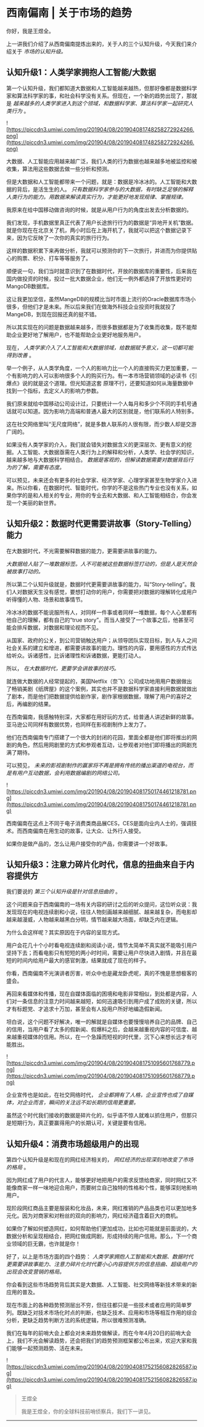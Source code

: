 # 西南偏南 | 关于市场的趋势

你好，我是王煜全。

上一讲我们介绍了从西南偏南提炼出来的，关于人的三个认知升级，今天我们来介绍关于 *市场的认知升级。*

## 认知升级1：人类学家拥抱人工智能/大数据

第一个认知升级，我们都知道大数据和人工智能越来越热，但那好像都是数据科学家和算法科学家的事，和社会科学没有关系。但现在，一个新的趋势出现了，那就是 *越来越多的人类学家进入到这个领域，和数据科学家、算法科学家一起研究人类行为* 。

![https://piccdn3.umiwi.com/img/201904/08/201904081748258272924266.png](https://piccdn3.umiwi.com/img/201904/08/201904081748258272924266.png)

大数据、人工智能应用越来越广泛，我们人类的行为数据也越来越多地被监控和被收集，算法用这些数据去做一些分析和预测。

但是大数据和人工智能都带来一个问题，就是：数据是冷冰冰的。人工智能和大数据的背后，是活生生的人。 *只有数据科学家参与的大数据，有时缺乏足够的解释人类行为的能力。用数据来解读真实行为，才能更好地发现规律、掌握规律。*

我原来在给中国移动做咨询的时候，就是从用户行为的角度出发去分析数据的。

我们发现，手机数据里真正代表了用户长途旅行行为的数据是“异地开关机”数据。就是你现在在北京关了机，两小时后在上海开机了，我就可以把这个数据记录下来，因为它反映了一次你的真实的旅行行为。

这样的数据积累下来再做分析，我就可以预测你的下一次旅行，并进而为你提供贴心的购票、积分、打车等等服务了。

顺便说一句，我们当时就意识到了在数据时代，开放的数据库的重要性，后来我在国内做投资的时候，投过一批大数据企业，他们无一例外都选择了开放性更好的MangoDB数据库。

这让我更加坚信，虽然MangeDB的规模比当时市面上流行的Oracle数据库市场小很多，但他们才是未来。所以后来我们在做海外科技企业投资时我就投了MangeDB，到现在回报还真的挺不错。

所以其实现在的问题是数据越来越多，而很多数据都是为了收集而收集，既不能帮助企业更好地了解用户，也不能帮助企业更好地服务用户。

现在， *人类学家介入了人工智能和大数据领域，给数据赋予意义，这一切都可能得到改善* 。

举一个例子，从人类学角度，一个人的影响力比一个人的直接购买力更加重要，一个有影响力的人可以影响很多个人的购买行为。有一本市场营销领域的必读书《引爆点》说的就是这个道理。但光知道这套 原理不行，还要知道如何从海量数据中找到一个指标，去定义人的影响力参数。

我们原来就给中国移动公司设计过，只要统计一个人每月和多少个不同的手机号通话就可以知道。因为影响力高端和普通人最大的区别就是，他们联系的人特别多。

这在社交网络里叫“无尺度网络”，就是多数人联系的人很有限，而少数人却是交游广阔的。

如果没有人类学家的介入，我们就会错失对数据含义的更深层次、更有意义的挖掘。人工智能、大数据亟需在人类行为上的解释和分析，人类学、社会学的知识，越来越多地与大数据科学相结合。 *数据是客观的，但解读数据需要对数据背后行为的了解，需要有态度。*

可以预见，未来还会有更多的社会学家、经济学家、心理学家甚至生物学家介入进来。所以你看，在数据时代、智能时代，你学的不是这些热门专业也没有关系，如果你学的是和人相关的专业，用你的专业去和大数据、和人工智能相结合，你会发现一个美丽的新世界。

## 认知升级2：数据时代更需要讲故事（Story-Telling）能力

在大数据时代，不光需要解释数据的能力，更需要讲故事的能力。

 *大数据给人贴了一堆数据标签。人不可能被这些数据标签打动的，但是人是天然会被故事打动的。*

所以第二个认知升级就是，数据时代更需要讲故事的能力，叫“Story-telling”。我们人对数据天生没有感觉，要想打动你的用户，你需要把对数据的理解转化成用户听得懂的人物、场景和故事情节。

冷冰冰的数据不能说服所有人，对同样一件事或者同样一堆数据，每个人心里都有他自己的理解，都有自己的“true story”。而当人接受了一个故事之后，他甚至可能会排斥数据，对数据和理论视而不见。

从国家、政府的公关，到公司营销触达用户；从领导团队实现目标，到人与人之间社会关系的建立和增进，都需要讲故事的能力。理性的内容，要用感性的方式传达给听众。诉诸感性，比诉诸理性和诉诸数据，更能打动人。

所以， *在大数据时代，更要学会讲故事的技巧。*

就连做大数据的人经常提起的，美国Netflix（奈飞）公司成功地用用户数据做出了畅销美剧《纸牌屋》的这个案例，其实也并不是数据科学家直接利用数据就做出了剧本，而是他们把数据提供给剧作家，剧作家根据数据，理解了用户的喜好之后，再编剧的结果。

在西南偏南，我感触特别深，大家都在用好玩的方式，给普通人讲述新鲜的故事。亚马逊公司同样有数据优势，也同样在影视剧制作上发力了。

他们在西南偏南专门搭建了一个很大的封闭的花园，里面全都是他们即将推出的网剧的角色，然后用网剧里的方式和参观者互动，让参观者对他们即将播出的网剧充满了期待。

可以预见， *未来的影视剧制作的赢家将不再是拥有传统的播出渠道的电视台，而是有用户互动数据，会利用数据编剧的网络公司。*

![https://piccdn3.umiwi.com/img/201904/08/201904081750174461218781.png](https://piccdn3.umiwi.com/img/201904/08/201904081750174461218781.png)

西南偏南在这点上不同于电子消费类商品展CES，CES是面向业内人士的，强调技术。而西南偏南在用生动的故事，让大众、让外行人接受。

如果你是做产品的，怎么让用户接受你的产品，你需要讲一个好故事。

## 认知升级3：注意力碎片化时代，信息的扭曲来自于内容提供方

我们要说的 *第三个认知升级是针对信息扭曲的* 。

这个问题来自于西南偏南的一场有关内容的研讨之后的听众提问，这位听众说：我发现现在的电视连续剧和小说，往往人物刻画越来越细腻、越来越复杂，而电影却越来越漫威，人物越来越黑白分明，情节越来越大场面，却缺乏内在逻辑。

为什么会这样呢？其实原因在于内容的呈现方式。

用户会花几十个小时看电视连续剧和阅读小说，情节太简单不真实就不能吸引用户坚持下去；而看电影只有短短的两小时时间，需要让用户尽快进入剧情，并且在最短的时间内给用户最大的感官刺激，结果就成了现在的样子。

你看，西南偏南不光演讲者厉害，听众中也是藏龙卧虎呢，真的不愧是思想极客的盛会。

再回来看媒体和传播，现在自媒体面临的困境和电影非常相似，到处都是内容，人们对一条信息的注意力时间越来越短，如何迅速吸引到用户成了成败的关键，所以才有标题党、才追求十万加，甚至会有人投用户所好地编造假新闻。

坦白说，这个问题不好解决，唯一的解就是自媒体也要慢慢培养自己的品牌、自己的信用，当用户看了太多的假新闻、假爆料之后，会越来越重视内容的可信度、越来越重视媒体的信用。所以，在一个急躁而短视的时代里，沉下心来想长远才有可能胜出。

![https://piccdn3.umiwi.com/img/201904/08/201904081751095601768779.png](https://piccdn3.umiwi.com/img/201904/08/201904081751095601768779.png)

企业宣传也是如此，在社交网络时代， *企业都拥有了人格，企业宣传也成了自媒体，对企业而言，瞬间的关注远不如长期的信用更重要。*

虽然这个时代我们接收的数据是碎片化的，似乎语不惊人就难以抓住用户，但那只是短期行为，真正要赢得用户的长期认可，关键是要有信用。

## 认知升级4：消费市场超级用户的出现

第四个认知升级是和现在的网红经济相关的， *网红经济的出现深刻地改变了市场的格局* 。

因为网红成了用户的代言人，能够更好地把用户的需求反馈给商家，同时网红又不能像商家一样一味地迎合用户，而要树立自己独特的性格和个性，能够深刻地影响用户。

现阶段网红商品主要是服装和化妆品，未来，网红推销的产品品类也可以更加地多元化。因为对商家和对粉丝的双向的影响力，网红经济蕴含着巨大的商机。

如果你了解如何塑造网红，如何帮助他们更加成功，比如也可能就是前面说的，大数据分析和呈现相结合，把网红做成网剧，形成持续的用户信用。那么，下一个商业领域的巨无霸，也许就是你！

好了，以上是市场方面的四个趋势： *人类学家拥抱人工智能和大数据、数据时代更需要讲故事能力、注意力碎片化时代要小心内容提供方的信息扭曲、超级用户的出现会改变营销的格局。*

你会看到这些市场趋势背后其实是大数据、人工智能、社交网络等新技术带来的新应用的普及。

现在市面上的各种趋势预测层出不穷，但往往都只是一些技术或者应用的简单罗列。既缺乏对技术市场化时点的判断，也缺乏技术、应用和市场等相互作用的综合分析，更缺乏趋势判断方法的系统逻辑，所以很难预测准确。

我们在每年的前哨大会上都会对未来趋势做解读，而在今年4月20日的前哨大会上，我们不光会解读趋势，还会把我们的趋势预测框架都公布出来，欢迎大家和我们能够一起预测趋势、活在未来。

![https://piccdn3.umiwi.com/img/201904/08/201904081752156082826587.jpg](https://piccdn3.umiwi.com/img/201904/08/201904081752156082826587.jpg)

> 王煜全
> 
> 我是王煜全，你的全球科技前哨侦察兵，我们下一讲见。

---
